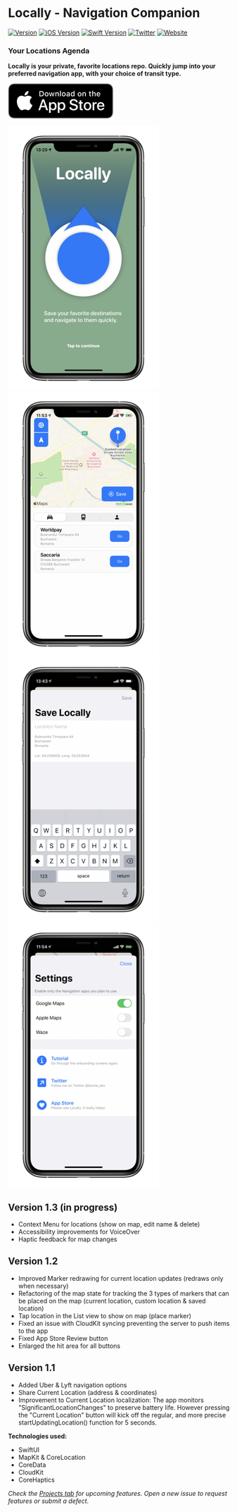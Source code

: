# Locally - Navigation Companion

[![Version](https://img.shields.io/badge/version-1.2-yellow.svg)](https://github.com/leontedev/Locally)
[![iOS Version](https://img.shields.io/badge/iOS-13.0+-red.svg)](https://github.com/leontedev/Locally)
[![Swift Version](https://img.shields.io/badge/Swift-5.1-brightgreen.svg)](https://github.com/leontedev/Locally)
[![Twitter](https://img.shields.io/badge/Twitter-@leonte_dev-blue.svg?style=flat)](https://twitter.com/leonte_dev)
[![Website](https://img.shields.io/badge/Web-leonte.dev-lightgrey.svg?style=flat)](https://www.leonte.dev)

### Your Locations Agenda

**Locally is your private, favorite locations repo. Quickly jump into your preferred navigation app, with your choice of transit type.**

[![Download App Store](./download.svg)](https://apps.apple.com/ro/app/locally-navigation-companion/id1488488997)

![](onboard_s.png) ![](main_s.png) ![](add_s.png) ![](settings_s.png)

## Version 1.3 (in progress)
- Context Menu for locations (show on map, edit name & delete)
- Accessibility improvements for VoiceOver
- Haptic feedback for map changes

## Version 1.2
- Improved Marker redrawing for current location updates (redraws only when necessary)
- Refactoring of the map state for tracking the 3 types of markers that can be placed on the map (current location, custom location & saved location)
- Tap location in the List view to show on map (place marker)
- Fixed an issue with CloudKit syncing preventing the server to push items to the app
- Fixed App Store Review button
- Enlarged the hit area for all buttons

## Version 1.1
- Added Uber & Lyft navigation options
- Share Current Location (address & coordinates)
- Improvement to Current Location localization:
The app monitors "SignificantLocationChanges" to preserve battery life. However pressing the "Current Location" button will kick off the regular, and more precise startUpdatingLocation() function for 5 seconds. 



**Technologies used:**
- SwiftUI
- MapKit & CoreLocation
- CoreData
- CloudKit
- CoreHaptics

*Check the [Projects tab](https://github.com/leontedev/Locally/projects) for upcoming features. Open a new issue to request features or submit a defect.*
